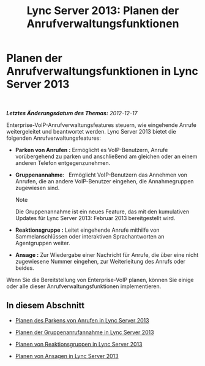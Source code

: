 ﻿---
title: 'Lync Server 2013: Planen der Anrufverwaltungsfunktionen'
TOCTitle: Planen der Anrufverwaltungsfunktionen
ms:assetid: 5f557345-5a04-45d6-b274-c02dbfe41b33
ms:mtpsurl: https://technet.microsoft.com/de-de/library/Gg398421(v=OCS.15)
ms:contentKeyID: 49294152
ms.date: 05/19/2016
mtps_version: v=OCS.15
ms.translationtype: HT
---

# Planen der Anrufverwaltungsfunktionen in Lync Server 2013

 

_**Letztes Änderungsdatum des Themas:** 2012-12-17_

Enterprise-VoIP-Anrufverwaltungsfeatures steuern, wie eingehende Anrufe weitergeleitet und beantwortet werden. Lync Server 2013 bietet die folgenden Anrufverwaltungsfeatures:

  - **Parken von Anrufen :** Ermöglicht es VoIP-Benutzern, Anrufe vorübergehend zu parken und anschließend am gleichen oder an einem anderen Telefon entgegenzunehmen.

  - **Gruppenannahme**:   Ermöglicht VoIP-Benutzern das Annehmen von Anrufen, die an andere VoIP-Benutzer eingehen, die Annahmegruppen zugewiesen sind.
    

    > [!NOTE]
    > Die Gruppenannahme ist ein neues Feature, das mit den kumulativen Updates für Lync Server 2013: Februar&nbsp;2013 bereitgestellt wird.



  - **Reaktionsgruppe :** Leitet eingehende Anrufe mithilfe von Sammelanschlüssen oder interaktiven Sprachantworten an Agentgruppen weiter.

  - **Ansage :** Zur Wiedergabe einer Nachricht für Anrufe, die über eine nicht zugewiesene Nummer eingehen, zur Weiterleitung des Anrufs oder beides.

Wenn Sie die Bereitstellung von Enterprise-VoIP planen, können Sie einige oder alle dieser Anrufverwaltungsfunktionen implementieren.

## In diesem Abschnitt

  - [Planen des Parkens von Anrufen in Lync Server 2013](lync-server-2013-planning-for-call-park.md)

  - [Planen der Gruppenanrufannahme in Lync Server 2013](lync-server-2013-planning-for-group-call-pickup.md)

  - [Planen von Reaktionsgruppen in Lync Server 2013](lync-server-2013-planning-for-response-groups.md)

  - [Planen von Ansagen in Lync Server 2013](lync-server-2013-planning-for-announcements.md)

